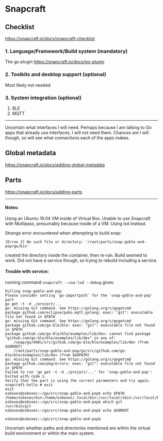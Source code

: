 # Snapcraft

## Checklist
https://snapcraft.io/docs/snapcraft-checklist

### 1. Language/Framework/Build system (mandatory)
The go plugin
https://snapcraft.io/docs/go-plugin

### 2. Toolkits and desktop support (optional)
Most likely not needed

### 3. System integration (optional)
1. BLE
2. MQTT

----------------
Uncertain what interfaces I will need. Perhaps because I am talking to Go apps that already use interfaces, I will not need them. Chances are I will though, so will see what connections each of the apps makes.

## Global metadata
https://snapcraft.io/docs/adding-global-metadata

## Parts
https://snapcraft.io/docs/adding-parts


---------------
#### Notes:
Using an Ubuntu 16.04 VM inside of Virtual Box. Unable to use Snapcraft with Multipass, presumably because inside of a VM. Using lxd instead.


Strange error encountered when attempting to build snap: 
```
[Errno 2] No such file or directory: '/root/parts/snap-goble-and-pop/go/bin'
```
created the directory inside the container, then re-ran. Build seemed to work. Did not have a service though, so trying to rebuild including a service.

#### Trouble with service:

running command `snapcraft --use-lxd --debug` gives:

```
Pulling snap-goble-and-pop 
Please consider setting `go-importpath` for the 'snap-goble-and-pop' part
go get -t -d ./project/...
go: missing Git command. See https://golang.org/s/gogetcmd
package github.com/eclipse/paho.mqtt.golang: exec: "git": executable file not found in $PATH
go: missing Git command. See https://golang.org/s/gogetcmd
package github.com/go-ble/ble: exec: "git": executable file not found in $PATH
package github.com/go-ble/ble/examples/lib/dev: cannot find package "github.com/go-ble/ble/examples/lib/dev" in any of:
	/snap/go/4901/src/github.com/go-ble/ble/examples/lib/dev (from $GOROOT)
	/root/parts/snap-goble-and-pop/go/src/github.com/go-ble/ble/examples/lib/dev (from $GOPATH)
go: missing Git command. See https://golang.org/s/gogetcmd
package github.com/pkg/errors: exec: "git": executable file not found in $PATH
Failed to run 'go get -t -d ./project/...' for 'snap-goble-and-pop': Exited with code 1.
Verify that the part is using the correct parameters and try again.
snapcraft-hello # exit
exit
osboxes@osboxes:~/go/src/snap-goble-and-pop$ echo $PATH
/home/osboxes/bin:/home/osboxes/.local/bin:/usr/local/sbin:/usr/local/bin:/usr/sbin:/usr/bin:/sbin:/bin:/usr/games:/usr/local/games:/snap/bin:/snap/bin:/var/lib/snapd/snap/bin:/snap/bin:/var/lib/snapd/snap/bin:/snap/bin:/var/lib/snapd/snap/bin
osboxes@osboxes:~/go/src/snap-goble-and-pop$ which git
/usr/bin/git
osboxes@osboxes:~/go/src/snap-goble-and-pop$ echo $GOROOT

osboxes@osboxes:~/go/src/snap-goble-and-pop$
```
Uncertain whether paths and directories mentioned are within the virtual build environment or within the main system.
